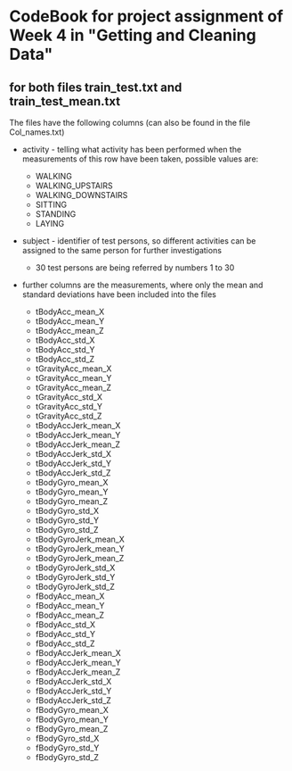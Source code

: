 # CodeBook for project assignment of Week 4 in "Getting and Cleaning Data"

## for both files train_test.txt and train_test_mean.txt
The files have the following columns (can also be found in the file Col_names.txt)

* activity - telling what activity has been performed when the measurements of this row have been taken, possible values are:
	* WALKING
	* WALKING_UPSTAIRS
	* WALKING_DOWNSTAIRS
	* SITTING
	* STANDING
	* LAYING
		
* subject - identifier of test persons, so different activities can be assigned to the same person for further investigations
	* 30 test persons are being referred by numbers 1 to 30
		
* further columns are the measurements, where only the mean and standard deviations have been included into the files
	* tBodyAcc_mean_X
	* tBodyAcc_mean_Y
	* tBodyAcc_mean_Z
	* tBodyAcc_std_X
	* tBodyAcc_std_Y
	* tBodyAcc_std_Z
	* tGravityAcc_mean_X
	* tGravityAcc_mean_Y
	* tGravityAcc_mean_Z
	* tGravityAcc_std_X
	* tGravityAcc_std_Y
	* tGravityAcc_std_Z
	* tBodyAccJerk_mean_X
	* tBodyAccJerk_mean_Y
	* tBodyAccJerk_mean_Z
	* tBodyAccJerk_std_X
	* tBodyAccJerk_std_Y
	* tBodyAccJerk_std_Z
	* tBodyGyro_mean_X
	* tBodyGyro_mean_Y
	* tBodyGyro_mean_Z
	* tBodyGyro_std_X
	* tBodyGyro_std_Y
	* tBodyGyro_std_Z
	* tBodyGyroJerk_mean_X
	* tBodyGyroJerk_mean_Y
	* tBodyGyroJerk_mean_Z
	* tBodyGyroJerk_std_X
	* tBodyGyroJerk_std_Y
	* tBodyGyroJerk_std_Z
	* fBodyAcc_mean_X
	* fBodyAcc_mean_Y
	* fBodyAcc_mean_Z
	* fBodyAcc_std_X
	* fBodyAcc_std_Y
	* fBodyAcc_std_Z
	* fBodyAccJerk_mean_X
	* fBodyAccJerk_mean_Y
	* fBodyAccJerk_mean_Z
	* fBodyAccJerk_std_X
	* fBodyAccJerk_std_Y
	* fBodyAccJerk_std_Z
	* fBodyGyro_mean_X
	* fBodyGyro_mean_Y
	* fBodyGyro_mean_Z
	* fBodyGyro_std_X
	* fBodyGyro_std_Y
	* fBodyGyro_std_Z
